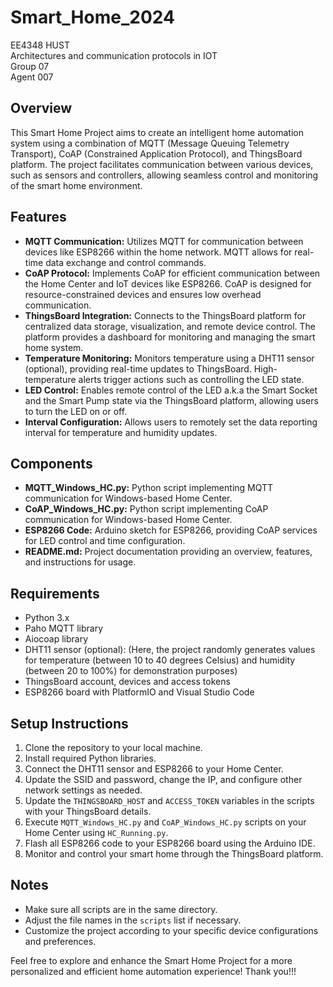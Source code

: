 # Smart_Home_2024
EE4348 HUST   
Architectures and communication protocols in IOT   
Group 07  
Agent 007  
## Overview
This Smart Home Project aims to create an intelligent home automation system using a combination of MQTT (Message Queuing Telemetry Transport), CoAP (Constrained Application Protocol), and ThingsBoard platform. The project facilitates communication between various devices, such as sensors and controllers, allowing seamless control and monitoring of the smart home environment.

## Features
- **MQTT Communication:** Utilizes MQTT for communication between devices like ESP8266 within the home network. MQTT allows for real-time data exchange and control commands.
- **CoAP Protocol:** Implements CoAP for efficient communication between the Home Center and IoT devices like ESP8266. CoAP is designed for resource-constrained devices and ensures low overhead communication.
- **ThingsBoard Integration:** Connects to the ThingsBoard platform for centralized data storage, visualization, and remote device control. The platform provides a dashboard for monitoring and managing the smart home system.
- **Temperature Monitoring:** Monitors temperature using a DHT11 sensor (optional), providing real-time updates to ThingsBoard. High-temperature alerts trigger actions such as controlling the LED state.
- **LED Control:** Enables remote control of the LED a.k.a the Smart Socket and the Smart Pump state via the ThingsBoard platform, allowing users to turn the LED on or off.
- **Interval Configuration:** Allows users to remotely set the data reporting interval for temperature and humidity updates.

## Components
- **MQTT_Windows_HC.py:** Python script implementing MQTT communication for Windows-based Home Center.
- **CoAP_Windows_HC.py:** Python script implementing CoAP communication for Windows-based Home Center.
- **ESP8266 Code:** Arduino sketch for ESP8266, providing CoAP services for LED control and time configuration.
- **README.md:** Project documentation providing an overview, features, and instructions for usage.

## Requirements
- Python 3.x
- Paho MQTT library
- Aiocoap library
- DHT11 sensor (optional): (Here, the project randomly generates values for temperature (between 10 to 40 degrees Celsius) and humidity (between 20 to 100%) for demonstration purposes)
- ThingsBoard account, devices and access tokens
- ESP8266 board with PlatformIO and Visual Studio Code

## Setup Instructions
1. Clone the repository to your local machine.
2. Install required Python libraries.  
3. Connect the DHT11 sensor and ESP8266 to your Home Center.
4. Update the SSID and password, change the IP, and configure other network settings as needed.  
5. Update the `THINGSBOARD_HOST` and `ACCESS_TOKEN` variables in the scripts with your ThingsBoard details.
6. Execute `MQTT_Windows_HC.py` and `CoAP_Windows_HC.py` scripts on your Home Center using `HC_Running.py`.
7. Flash all ESP8266 code to your ESP8266 board using the Arduino IDE.
8. Monitor and control your smart home through the ThingsBoard platform.


## Notes
- Make sure all scripts are in the same directory.
- Adjust the file names in the `scripts` list if necessary.
- Customize the project according to your specific device configurations and preferences.

Feel free to explore and enhance the Smart Home Project for a more personalized and efficient home automation experience!
Thank you!!!
